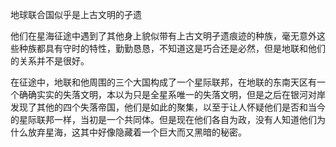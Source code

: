 地球联合国似乎是上古文明的孑遗



他们在星海征途中遇到了其他身上貌似带有上古文明孑遗痕迹的种族，毫无意外这些种族都具有守时的特性，勤勤恳恳，不知道这是巧合还是必然，但是地联和他们的关系并不是很好。

在征途中，地联和他周围的三个大国构成了一个星际联邦，在地联的东南天区有一个确确实实的失落文明，本以为只是全星系唯一的失落文明，但是之后在银河对岸发现了其他的四个失落帝国，他们是如此的聚集，以至于让人怀疑他们是否和当今的星际联邦一样，当初是一个共同体。但是现在他们各自为政，没有人知道他们为什么放弃星海，这其中好像隐藏着一个巨大而又黑暗的秘密。

